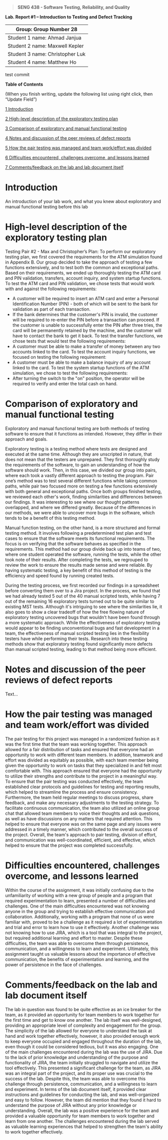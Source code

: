 >   **SENG 438 - Software Testing, Reliability, and Quality**

**Lab. Report \#1 – Introduction to Testing and Defect Tracking**

| Group: Group Number   28  |
|-----------------|
| Student 1 name:   Ahmad Janjua        |   
| Student 2 name:   Maxwell Kepler      |   
| Student 3 name:   Christopher Luk     |   
| Student 4 name:   Matthew Ho          |  
test commit


**Table of Contents**

(When you finish writing, update the following list using right click, then
“Update Field”)

[1 Introduction	](#introduction)

[2 High-level description of the exploratory testing plan	](#high-level-description-of-the-exploratory-testing-plan)

[3 Comparison of exploratory and manual functional testing	](#comparison-of-exploratory-and-manual-functional-testing)

[4 Notes and discussion of the peer reviews of defect reports	](#notes-and-discussion-of-the-peer-reviews-of-defect-reports)

[5 How the pair testing was managed and team work/effort was
divided	](#how-the-pair-testing-was-managed-and-team-workeffort-was-divided)

[6 Difficulties encountered, challenges overcome, and lessons
learned	](#difficulties-encountered-challenges-overcome-and-lessons-learned)

[7 Comments/feedback on the lab and lab document itself	](#commentsfeedback-on-the-lab-and-lab-document-itself)

# Introduction

An introduction of your lab work, and what you knew about exploratory and manual
functional testing before this lab

# High-level description of the exploratory testing plan

Testing Pair #2 - Max and Christopher’s Plan: To perform our exploratory testing plan, we first covered the requirements for the ATM simulation found in Appendix B. Our group decided to take the approach of testing a few functions extensively, and to test both the common and exceptional paths. Based on their requirements, we ended up thoroughly testing the ATM card and PIN validation, transfers, account inquiry, and system startup functions.
To test the ATM card and PIN validation, we chose tests that would work with and against the following requirements:
- A customer will be required to insert an ATM card and enter a Personal Identification Number (PIN) - both of which will be sent to the bank for validation as part of each transaction.
- If the bank determines that the customer's PIN is invalid, the customer will be required to re-enter the PIN before a transaction can proceed. If the customer is unable to successfully enter the PIN after three tries, the card will be permanently retained by the machine, and the customer will have to contact the bank to get it back.
To test the transfer functions, we chose tests that would test the following requirements:
- A customer must be able to make a transfer of money between any two accounts linked to the card.
To test the account inquiry functions, we focused on testing the following requirement:
- A customer must be able to make a balance inquiry of any account linked to the card.
To test the system startup functions of the ATM simulation, we chose to test the following requirements:
- After turning the switch to the "on" position, the operator will be required to verify and enter the total cash on hand.


# Comparison of exploratory and manual functional testing

Exploratory and manual functional testing are both methods of testing software to ensure that it functions as intended. However, they differ in their approach and goals.

Exploratory testing is a testing method where tests are designed and executed at the same time. Although they are unscripted in nature, that does not mean that the testers are unprepared. They first thoroughly study the requirements of the software, to gain an understanding of how the software should work. Then, in this case, we divided our group into pairs, where each took a vastly different approach to testing the program. Pair one’s method was to test several different functions while taking common paths, while pair two focused more on testing a few functions extensively with both general and exceptional paths. Once both groups finished testing, we reviewed each other's work, finding similarities and differences between our findings. It was interesting to see where our thought patterns overlapped, and where we differed greatly. Because of the differences in our methods, we were able to uncover more bugs in the software, which tends to be a benefit of this testing method. 

Manual function testing, on the other hand, is a more structured and formal testing method. It involves following a predetermined test plan and test cases to ensure that the software meets its functional requirements. The focus is on verifying that the software behaves as specified in the requirements. This method had our group divide back up into teams of two, where one student operated the software, running the tests, while the other took note of their results. After completing the tests, we regrouped to review the work to ensure the results made sense and were reliable. By having systematic testing, a key benefit of this method of testing is the efficiency and speed found by running created tests. 

During the testing process, we first recorded our findings in a spreadsheet before converting them over to a Jira project. In the process, we found that we had already tested 5 out of the 40 manual scripted tests, while having 7 out of the remaining 16 exploratory tests turned out to be quite similar to existing MST tests. Although it's intriguing to see where the similarities lie, it also goes to show a clear tradeoff of how the free flowing nature of exploratory testing uncovered bugs that wouldn’t have been found through a more systematic approach. While the effectiveness of exploratory testing would appear to be finding unconventional bugs and fast development in a team, the effectiveness of manual scripted testing lies in the flexibility testers have while performing their tests. Research into these testing methods show that exploratory testing found significantly more defects than manual scripted testing, leading to that method being more efficient.

# Notes and discussion of the peer reviews of defect reports

Text…

# How the pair testing was managed and team work/effort was divided 

The pair testing for this project was managed in a randomized fashion as it was the first time that the team was working together. This approach allowed for a fair distribution of tasks and ensured that everyone had an opportunity to work with different team members. In addition, teamwork and effort was divided as equitably as possible, with each team member being given the opportunity to work on tasks that they specialized in and felt most comfortable with. This approach ensured that everyone had the opportunity to utilize their strengths and contribute to the project in a meaningful way. To ensure that the pair testing was conducted effectively, the team established clear protocols and guidelines for testing and reporting results, which helped to streamline the process and ensure consistency. Furthermore, the team held regular meetings to discuss progress, share feedback, and make any necessary adjustments to the testing strategy. To facilitate continuous communication, the team also utilized an online group chat that allowed team members to voice their thoughts and ask questions, as well as have discussions on any matters that required attention. This helped to ensure that everyone was on the same page and any issues were addressed in a timely manner, which contributed to the overall success of the project. Overall, the team's approach to pair testing, division of effort, and communication was well-coordinated, efficient, and effective, which helped to ensure that the project was completed successfully.

# Difficulties encountered, challenges overcome, and lessons learned

Within the course of the assignment, it was initially confusing due to the unfamiliarity of working with a new group of people and a program that required experimentation to learn, presented a number of difficulties and challenges. One of the main difficulties encountered was not knowing anyone in the group and trying to establish effective communication and collaboration. Additionally, working with a program that none of us were familiar with, proved to be a challenge as it required a lot of experimentation and trial and error to learn how to use it effectively. Another challenge was not knowing how to use JIRA, which is a tool that was integral to the project, but required additional learning and effort to master. Despite these difficulties, the team was able to overcome them through persistence, communication, and a willingness to learn and experiment. Ultimately, this assignment taught us valuable lessons about the importance of effective communication, the benefits of experimentation and learning, and the power of persistence in the face of challenges.

# Comments/feedback on the lab and lab document itself

The lab in question was found to be quite effective as an ice breaker for the team, as it provided an opportunity for team members to work together for the first time and get to know one another. The lab itself was well-designed, providing an appropriate level of complexity and engagement for the group. The simplicity of the lab allowed for everyone to understand the task at hand and work together effectively, however, it also provided enough work to keep everyone occupied and engaged throughout the duration of the lab, even though it could be considered tedious, but it was also engaging.
One of the main challenges encountered during the lab was the use of JIRA. Due to the lack of prior knowledge and understanding of the purpose and functionality of JIRA, the team initially struggled to navigate and utilize the tool effectively. This presented a significant challenge for the team, as JIRA was an integral part of the project, and its proper use was crucial to the success of the lab. Despite this, the team was able to overcome this challenge through persistence, communication, and a willingness to learn and experiment.
In terms of the lab document itself, it provided clear instructions and guidelines for conducting the lab, and was well-organized and easy to follow. However, the team did mention that they found it hard to understand the purpose of JIRA without any prior knowledge or understanding.
Overall, the lab was a positive experience for the team and provided a valuable opportunity for team members to work together and learn from one another. The challenges encountered during the lab served as valuable learning experiences that helped to strengthen the team's ability to work together effectively.


